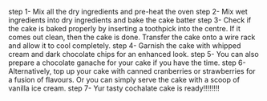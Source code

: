 step 1- Mix all the dry ingredients and pre-heat the oven
step 2- Mix wet ingredients into dry ingredients and bake the cake batter
step 3- Check if the cake is baked properly by inserting a toothpick into the centre. If it comes out clean, then the cake is done. Transfer the cake onto a wire rack and allow it to cool completely. 
step 4- Garnish the cake with whipped cream and dark chocolate chips for an enhanced look.
step 5- You can also prepare a chocolate ganache for your cake if you have the time.
step 6- Alternatively, top up your cake with canned cranberries or strawberries for a fusion of flavours.
Or you can simply serve the cake with a scoop of vanilla ice cream.
step 7- Yur tasty cochalate cake is ready!!!!!!!!